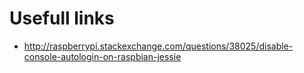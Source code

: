 # Usefull links
* http://raspberrypi.stackexchange.com/questions/38025/disable-console-autologin-on-raspbian-jessie


